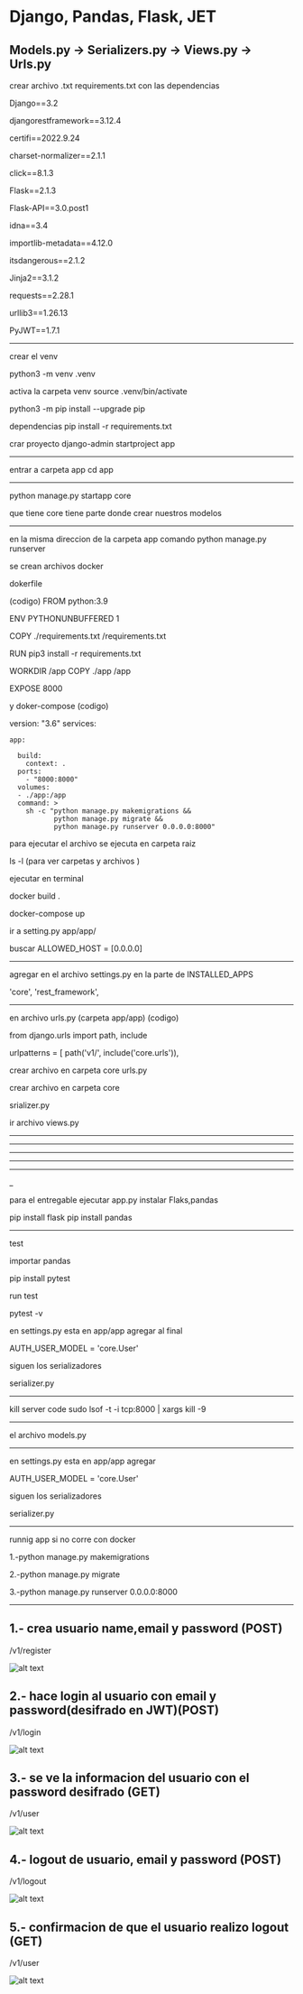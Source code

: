 # Django, Pandas, Flask, JET

## Models.py -> Serializers.py -> Views.py -> Urls.py

crear archivo .txt
requirements.txt
con las dependencias


Django==3.2

djangorestframework==3.12.4

certifi==2022.9.24

charset-normalizer==2.1.1

click==8.1.3

Flask==2.1.3

Flask-API==3.0.post1

idna==3.4

importlib-metadata==4.12.0

itsdangerous==2.1.2

Jinja2==3.1.2

requests==2.28.1

urllib3==1.26.13


PyJWT==1.7.1

_________________________________

crear el venv


python3 -m venv .venv

activa la carpeta venv
source .venv/bin/activate


python3 -m pip install --upgrade pip

<!-- instala todos los requerimientos que se ocupan en el proyecto -->
dependencias
pip install -r requirements.txt

crar proyecto 
django-admin startproject app

________________________________________

entrar a carpeta app
cd app


_______
python manage.py startapp core

que tiene core
tiene parte donde crear nuestros modelos
___________________________

en la misma direccion de la carpeta app
comando
python manage.py runserver


se crean archivos docker

dokerfile


(codigo)
FROM python:3.9

ENV PYTHONUNBUFFERED 1

COPY ./requirements.txt /requirements.txt

RUN pip3 install -r requirements.txt

WORKDIR /app
COPY ./app /app

EXPOSE 8000


y doker-compose
(codigo)

version: "3.6"
services:
  
    app:
  
      build: 
        context: .
      ports:
        - "8000:8000"
      volumes:
      - ./app:/app
      command: >
        sh -c "python manage.py makemigrations &&
               python manage.py migrate &&
               python manage.py runserver 0.0.0.0:8000"


 
para ejecutar el archivo se ejecuta en carpeta raiz


ls -l (para ver carpetas y archivos )

ejecutar en terminal 

docker build .


docker-compose up



ir a setting.py
app/app/

buscar ALLOWED_HOST = [0.0.0.0]


__________________________________

agregar en el archivo settings.py
en la parte de INSTALLED_APPS 

'core',
'rest_framework',

____________________________________

en archivo urls.py (carpeta app/app)
(codigo)

from django.urls import path, include

urlpatterns = [
    path('v1/', include('core.urls')),

crear archivo en carpeta core 
urls.py


crear archivo en carpeta core

srializer.py

ir archivo views.py

______________________________
________________________
__________
________
______
_

para el entregable ejecutar app.py
instalar Flaks,pandas

pip install flask
pip install pandas


____________

test

importar pandas

pip install pytest

run test

pytest -v

en settings.py esta en app/app
agregar al final

AUTH_USER_MODEL = 'core.User'

siguen los serializadores

serializer.py

_________________

kill server code 
sudo lsof -t -i tcp:8000 | xargs kill -9

__________________________________
el archivo models.py

________
en settings.py esta en app/app
agregar 

AUTH_USER_MODEL = 'core.User'

siguen los serializadores

serializer.py

_________________

runnig app si no corre con docker

1.-python manage.py makemigrations 

2.-python manage.py migrate 

3.-python manage.py runserver 0.0.0.0:8000


_____________________________




## 1.- crea usuario name,email y password (POST)
/v1/register

![alt text](https://github.com/omarnavaarambula/userspython/blob/main/img/1.createUserPost.png)

## 2.- hace login al usuario con email y password(desifrado en JWT)(POST)
/v1/login

![alt text](https://github.com/omarnavaarambula/userspython/blob/main/img/2.loginusuarioPost.png)

## 3.- se ve la informacion del usuario con el password desifrado (GET)
/v1/user

![alt text](https://github.com/omarnavaarambula/userspython/blob/main/img/3.usuarioGet.png)

## 4.- logout de usuario, email y password (POST)
/v1/logout

![alt text](https://github.com/omarnavaarambula/userspython/blob/main/img/4.logoutPost.png)

## 5.- confirmacion de que el usuario realizo logout (GET)
/v1/user

![alt text](https://github.com/omarnavaarambula/userspython/blob/main/img/5.confirmationLogoutuser.png)



